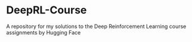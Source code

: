 # DeepRL-Course
 A repository for my solutions to the Deep Reinforcement Learning course assignments by Hugging Face
